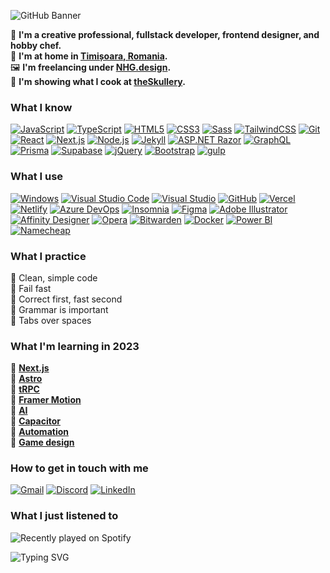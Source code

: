 ![GitHub Banner](https://cdn.discordapp.com/attachments/873556020968980510/1059513334795354132/githubbanner.jpg)

🧠 **I'm a creative professional, fullstack developer, frontend designer, and hobby chef.** </br>
🏡 **I'm at home in [Timișoara, Romania](https://ro.wikipedia.org/wiki/Timișoara).** </br>
🖼️ **I'm freelancing under [NHG.design](https://nhg.design/).** </br>
🔪 **I'm showing what I cook at [theSkullery](https://theskullery.net/).**

### What I know
[![JavaScript](https://img.shields.io/badge/-JavaScript-232754?logo=javascript&logoColor=F7DF1E)](https://developer.mozilla.org/en-US/docs/Web/JavaScript)
[![TypeScript](https://img.shields.io/badge/-TypeScript-232754?logo=typescript&logoColor=3178C6)](https://www.typescriptlang.org/)
[![HTML5](https://img.shields.io/badge/-HTML5-232754?logo=html5&logoColor=E34F26)](https://developer.mozilla.org/en-US/docs/Glossary/HTML5)
[![CSS3](https://img.shields.io/badge/-CSS3-232754?logo=css3&logoColor=1572B6)](https://developer.mozilla.org/en-US/docs/Web/CSS)
[![Sass](https://img.shields.io/badge/-Sass-232754?logo=sass&logoColor=CC6699)](https://sass-lang.com/)
[![TailwindCSS](https://img.shields.io/badge/-TailwindCSS-232754?logo=tailwindcss&logoColor=06B6D4)](https://tailwindcss.com/)
[![Git](https://img.shields.io/badge/-Git-232754?logo=git&logoColor=F05032)](https://git-scm.com/)
[![React](https://img.shields.io/badge/-React-232754?logo=react&logoColor=61DAFB)](https://reactjs.org/)
[![Next.js](https://img.shields.io/badge/-Next.js-232754?logo=next.js&logoColor=000000)](https://nextjs.org)
[![Node.js](https://img.shields.io/badge/-Node.js-232754?logo=node.js&logoColor=339933)](https://nodejs.org)
[![Jekyll](https://img.shields.io/badge/-Jekyll-232754?logo=jekyll&logoColor=CC0000)](https://jekyllrb.com/)
[![ASP.NET Razor](https://img.shields.io/badge/-ASP.NET_Razor-232754?logo=.net&logoColor=ffffff)]([https://gulpjs.com/](https://learn.microsoft.com/en-us/aspnet/web-pages/overview/getting-started/introducing-razor-syntax-c))
[![GraphQL](https://img.shields.io/badge/-GraphQL-232754?logo=graphql&logoColor=E10098)](https://graphql.org/)
[![Prisma](https://img.shields.io/badge/-Prisma-232754?logo=Prisma&logoColor=2D3748)](https://www.prisma.io/)
[![Supabase](https://img.shields.io/badge/-Supabase-232754?logo=Supabase&logoColor=3ECF8E)](https://supabase.com/)
[![jQuery](https://img.shields.io/badge/-jQuery-232754?logo=jQuery&logoColor=0769AD)](https://jquery.com/)
[![Bootstrap](https://img.shields.io/badge/-Bootstrap-232754?logo=Bootstrap&logoColor=7952B3)](https://getbootstrap.com/)
[![gulp](https://img.shields.io/badge/-gulp-232754?logo=gulp&logoColor=CF4647)](https://gulpjs.com/)

### What I use
[![Windows](https://img.shields.io/badge/-Windows-0078D4?logo=windows&logoColor=FFFFFF)](https://www.microsoft.com/)
[![Visual Studio Code](https://img.shields.io/badge/-Visual_Studio_Code-007ACC?logo=visualstudiocode&logoColor=FFFFFF)](https://code.visualstudio.com/)
[![Visual Studio](https://img.shields.io/badge/-Visual_Studio-5C2D91?logo=visualstudio&logoColor=FFFFFF)](https://visualstudio.microsoft.com/)
[![GitHub](https://img.shields.io/badge/-GitHub-181717?logo=github&logoColor=FFFFFF)](https://github.com/)
[![Vercel](https://img.shields.io/badge/-Vercel-000000?logo=vercel&logoColor=FFFFFF)](https://vercel.com/)
[![Netlify](https://img.shields.io/badge/-Netlify-00C7B7?logo=netlify&logoColor=FFFFFF)](https://www.netlify.com/)
[![Azure DevOps](https://img.shields.io/badge/-Azure_DevOps-0078D7?logo=azuredevops&logoColor=FFFFFF)](https://azure.microsoft.com/)
[![Insomnia](https://img.shields.io/badge/-Insomnia-4000BF?logo=insomnia&logoColor=FFFFFF)](https://insomnia.rest/)
[![Figma](https://img.shields.io/badge/-Figma-F24E1E?logo=figma&logoColor=FFFFFF)](https://www.figma.com/)
[![Adobe Illustrator](https://img.shields.io/badge/-Adobe_Illustrator-FF9A00?logo=adobeillustrator&logoColor=FFFFFF)](https://www.adobe.com/products/illustrator.html)
[![Affinity Designer](https://img.shields.io/badge/-Affinity_Designer-1B72BE?logo=affinitydesigner&logoColor=FFFFFF)](https://affinity.serif.com/en-us/designer/)
[![Opera](https://img.shields.io/badge/-Opera-FF1B2D?logo=opera&logoColor=FFFFFF)](https://www.opera.com/)
[![Bitwarden](https://img.shields.io/badge/-Bitwarden-175DDC?logo=bitwarden&logoColor=FFFFFF)](https://bitwarden.com/)
[![Docker](https://img.shields.io/badge/-Docker-2496ED?logo=docker&logoColor=FFFFFF)](https://www.docker.com/)
[![Power BI](https://img.shields.io/badge/-Power_BI-F2C811?logo=powerbi&logoColor=FFFFFF)](https://powerbi.microsoft.com/)
[![Namecheap](https://img.shields.io/badge/-Namecheap-DE3723?logo=Namecheap&logoColor=FFFFFF)](https://www.namecheap.com/)

### What I practice
🌿 Clean, simple code </br>
🌿 Fail fast </br>
🌿 Correct first, fast second </br>
🌿 Grammar is important </br>
🌿 Tabs over spaces </br>

### What I'm learning in **2023**
🔹 **[Next.js](https://nextjs.org/)** </br>
🔹 **[Astro](https://astro.build/)** </br>
🔹 **[tRPC](https://trpc.io/)** </br>
🔹 **[Framer Motion](https://trpc.io/)** </br>
🔹 **[AI](https://openai.com/api/)** </br>
🔹 **[Capacitor](https://capacitorjs.com/)** </br>
🔹 **[Automation](https://github.com/huginn/huginn)** </br>
🔹 **[Game design](https://alexiamandeville.medium.com/the-game-design-resource-guide-e19bb237877)** </br>

### How to get in touch with me
[![Gmail](https://img.shields.io/badge/Mail-robert+gh@nhg.design-232754?logo=gmail&logoColor=FFFFFF)](mailto:robert+gh@nhg.design)
[![Discord](https://img.shields.io/badge/Discord-robcsaszar%230001-232754?logo=discord&logoColor=FFFFFF)](https://discord.com/users/robcsaszar)
[![LinkedIn](https://img.shields.io/badge/LinkedIn-robcsaszar-232754?logo=linkedin&logoColor=FFFFFF)](https://www.linkedin.com/in/robcsaszar/)

### What I just listened to
![Recently played on Spotify](https://spotify-recently-played-readme.vercel.app/api?user=robcsaszar)

![Typing SVG](https://readme-typing-svg.herokuapp.com?font=Fira+Code&weight=700&pause=2000&color=4A586E&width=600&lines=Art+has+never+been+made+while+thinking+of+art.)
